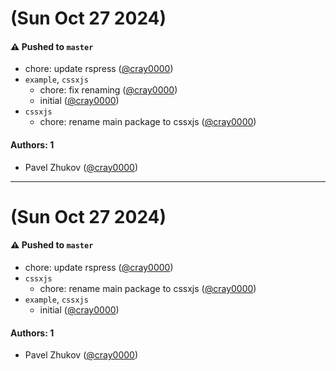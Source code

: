 # (Sun Oct 27 2024)

#### ⚠️ Pushed to `master`

- chore: update rspress ([@cray0000](https://github.com/cray0000))
- `example`, `cssxjs`
  - chore: fix renaming ([@cray0000](https://github.com/cray0000))
  - initial ([@cray0000](https://github.com/cray0000))
- `cssxjs`
  - chore: rename main package to cssxjs ([@cray0000](https://github.com/cray0000))

#### Authors: 1

- Pavel Zhukov ([@cray0000](https://github.com/cray0000))

---

# (Sun Oct 27 2024)

#### ⚠️ Pushed to `master`

- chore: update rspress ([@cray0000](https://github.com/cray0000))
- `cssxjs`
  - chore: rename main package to cssxjs ([@cray0000](https://github.com/cray0000))
- `example`, `cssxjs`
  - initial ([@cray0000](https://github.com/cray0000))

#### Authors: 1

- Pavel Zhukov ([@cray0000](https://github.com/cray0000))
